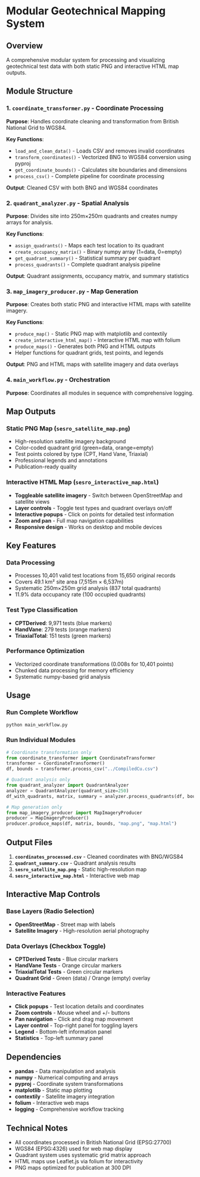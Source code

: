 # Modular Geotechnical Mapping System

## Overview
A comprehensive modular system for processing and visualizing geotechnical test data with both static PNG and interactive HTML map outputs.

## Module Structure

### 1. `coordinate_transformer.py` - Coordinate Processing
**Purpose**: Handles coordinate cleaning and transformation from British National Grid to WGS84.

**Key Functions**:
- `load_and_clean_data()` - Loads CSV and removes invalid coordinates
- `transform_coordinates()` - Vectorized BNG to WGS84 conversion using pyproj
- `get_coordinate_bounds()` - Calculates site boundaries and dimensions
- `process_csv()` - Complete pipeline for coordinate processing

**Output**: Cleaned CSV with both BNG and WGS84 coordinates

### 2. `quadrant_analyzer.py` - Spatial Analysis
**Purpose**: Divides site into 250m×250m quadrants and creates numpy arrays for analysis.

**Key Functions**:
- `assign_quadrants()` - Maps each test location to its quadrant
- `create_occupancy_matrix()` - Binary numpy array (1=data, 0=empty)
- `get_quadrant_summary()` - Statistical summary per quadrant
- `process_quadrants()` - Complete quadrant analysis pipeline

**Output**: Quadrant assignments, occupancy matrix, and summary statistics

### 3. `map_imagery_producer.py` - Map Generation
**Purpose**: Creates both static PNG and interactive HTML maps with satellite imagery.

**Key Functions**:
- `produce_map()` - Static PNG map with matplotlib and contextily
- `create_interactive_html_map()` - Interactive HTML map with folium
- `produce_maps()` - Generates both PNG and HTML outputs
- Helper functions for quadrant grids, test points, and legends

**Output**: PNG and HTML maps with satellite imagery and data overlays

### 4. `main_workflow.py` - Orchestration
**Purpose**: Coordinates all modules in sequence with comprehensive logging.

## Map Outputs

### Static PNG Map (`sesro_satellite_map.png`)
- High-resolution satellite imagery background
- Color-coded quadrant grid (green=data, orange=empty)
- Test points colored by type (CPT, Hand Vane, Triaxial)
- Professional legends and annotations
- Publication-ready quality

### Interactive HTML Map (`sesro_interactive_map.html`)
- **Toggleable satellite imagery** - Switch between OpenStreetMap and satellite views
- **Layer controls** - Toggle test types and quadrant overlays on/off
- **Interactive popups** - Click on points for detailed test information
- **Zoom and pan** - Full map navigation capabilities
- **Responsive design** - Works on desktop and mobile devices

## Key Features

### Data Processing
- Processes 10,401 valid test locations from 15,650 original records
- Covers 49.1 km² site area (7,515m × 6,537m)
- Systematic 250m×250m grid analysis (837 total quadrants)
- 11.9% data occupancy rate (100 occupied quadrants)

### Test Type Classification
- **CPTDerived**: 9,971 tests (blue markers)
- **HandVane**: 279 tests (orange markers)  
- **TriaxialTotal**: 151 tests (green markers)

### Performance Optimization
- Vectorized coordinate transformations (0.008s for 10,401 points)
- Chunked data processing for memory efficiency
- Systematic numpy-based grid analysis

## Usage

### Run Complete Workflow
```bash
python main_workflow.py
```

### Run Individual Modules
```python
# Coordinate transformation only
from coordinate_transformer import CoordinateTransformer
transformer = CoordinateTransformer()
df, bounds = transformer.process_csv("../CompiledCu.csv")

# Quadrant analysis only
from quadrant_analyzer import QuadrantAnalyzer
analyzer = QuadrantAnalyzer(quadrant_size=250)
df_with_quadrants, matrix, summary = analyzer.process_quadrants(df, bounds)

# Map generation only
from map_imagery_producer import MapImageryProducer
producer = MapImageryProducer()
producer.produce_maps(df, matrix, bounds, "map.png", "map.html")
```

## Output Files

1. **`coordinates_processed.csv`** - Cleaned coordinates with BNG/WGS84
2. **`quadrant_summary.csv`** - Quadrant analysis results
3. **`sesro_satellite_map.png`** - Static high-resolution map
4. **`sesro_interactive_map.html`** - Interactive web map

## Interactive Map Controls

### Base Layers (Radio Selection)
- **OpenStreetMap** - Street map with labels
- **Satellite Imagery** - High-resolution aerial photography

### Data Overlays (Checkbox Toggle)
- **CPTDerived Tests** - Blue circular markers
- **HandVane Tests** - Orange circular markers
- **TriaxialTotal Tests** - Green circular markers
- **Quadrant Grid** - Green (data) / Orange (empty) overlay

### Interactive Features
- **Click popups** - Test location details and coordinates
- **Zoom controls** - Mouse wheel and +/- buttons
- **Pan navigation** - Click and drag map movement
- **Layer control** - Top-right panel for toggling layers
- **Legend** - Bottom-left information panel
- **Statistics** - Top-left summary panel

## Dependencies

- **pandas** - Data manipulation and analysis
- **numpy** - Numerical computing and arrays
- **pyproj** - Coordinate system transformations
- **matplotlib** - Static map plotting
- **contextily** - Satellite imagery integration
- **folium** - Interactive web maps
- **logging** - Comprehensive workflow tracking

## Technical Notes

- All coordinates processed in British National Grid (EPSG:27700)
- WGS84 (EPSG:4326) used for web map display
- Quadrant system uses systematic grid matrix approach
- HTML maps use Leaflet.js via folium for interactivity
- PNG maps optimized for publication at 300 DPI
